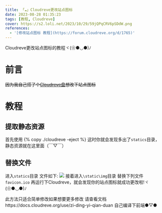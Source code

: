 ```yaml
---
title: 「☁」Cloudreve更改站点图标
date: 2023-08-28 01:35:23
tags: [教程, Cloudreve]
cover: https://s2.loli.net/2023/10/29/59jQPqCRV6pSDdW.png
references:
  - '[修改站点图标 教程](https://forum.cloudreve.org/d/1765)'
---
```


Cloudreve更改站点图标的教程ヾ(❀●◡●)ﾉ

<!--more-->

# 前言
~~因为我自己搭了个[Cloudreve盘](https://pan.isese.top)想改下站点图标~~

# 教程
## 提取静态资源
首先使用
{% copy ./cloudreve -eject %}
这时你就会发现多出了`statics`目录，静态资源就在这里面（￣▽￣）

## 替换文件
进入`statics`目录
文件如下:
![](https://s2.loli.net/2023/10/29/gYxLPcMIvJVFelW.jpg)
接着进入`\static\img`目录
替换下列文件
`favicon.ico`
再运行下Cloudreve，就会发现你的站点图标就成功更改啦!ヾ(❀●◡●)ﾉ

此方法只适合简单修改如果想要更多修改
请查看文档https://docs.cloudreve.org/use/zi-ding-yi-qian-duan
自己编译下前端●▽●
